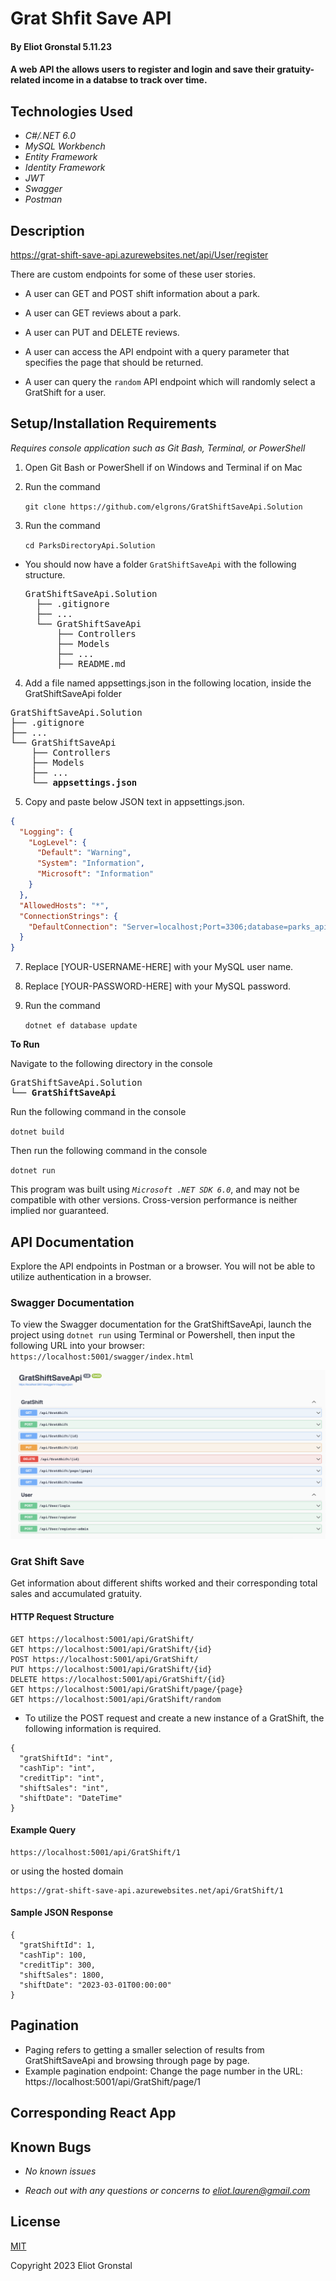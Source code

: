 # Grat Shfit Save API

#### By Eliot Gronstal 5.11.23

#### A web API the allows users to register and login and save their gratuity-related income in a databse to track over time.

## Technologies Used

- _C#/.NET 6.0_
- _MySQL Workbench_
- _Entity Framework_
- _Identity Framework_
- _JWT_
- _Swagger_
- _Postman_

## Description

https://grat-shift-save-api.azurewebsites.net/api/User/register

There are custom endpoints for some of these user stories.

- A user can GET and POST shift information about a park.

- A user can GET reviews about a park.

- A user can PUT and DELETE reviews.

- A user can access the API endpoint with a query parameter that specifies the page that should be returned.

- A user can query the `random` API endpoint which will randomly select a GratShift for a user.

## Setup/Installation Requirements

_Requires console application such as Git Bash, Terminal, or PowerShell_

1. Open Git Bash or PowerShell if on Windows and Terminal if on Mac
2. Run the command

   `git clone https://github.com/elgrons/GratShiftSaveApi.Solution`

3. Run the command

   `cd ParksDirectoryApi.Solution`

- You should now have a folder `GratShiftSaveApi` with the following structure.
    <pre>GratShiftSaveApi.Solution
    ├── .gitignore 
    ├── ... 
    └── GratShiftSaveApi
        ├── Controllers
        ├── Models
        ├── ...
        ├── README.md</pre>

4. Add a file named appsettings.json in the following location, inside the GratShiftSaveApi folder

<pre>GratShiftSaveApi.Solution
├── .gitignore 
├── ... 
└── GratShiftSaveApi
    ├── Controllers
    ├── Models
    ├── ...
    └── <strong>appsettings.json</strong></pre>

5. Copy and paste below JSON text in appsettings.json.

```json
{
  "Logging": {
    "LogLevel": {
      "Default": "Warning",
      "System": "Information",
      "Microsoft": "Information"
    }
  },
  "AllowedHosts": "*",
  "ConnectionStrings": {
    "DefaultConnection": "Server=localhost;Port=3306;database=parks_api;uid=[YOUR-USERNAME-HERE];pwd=[YOUR-PASSWORD-HERE];"
  }
}
```

7. Replace [YOUR-USERNAME-HERE] with your MySQL user name.

8. Replace [YOUR-PASSWORD-HERE] with your MySQL password.

9. Run the command

   `dotnet ef database update`

<strong>To Run</strong>

Navigate to the following directory in the console
<pre>GratShiftSaveApi.Solution
└── <strong>GratShiftSaveApi</strong></pre>

Run the following command in the console

`dotnet build`

Then run the following command in the console

`dotnet run`

This program was built using _`Microsoft .NET SDK 6.0`_, and may not be compatible with other versions. Cross-version performance is neither implied nor guaranteed.

## API Documentation

Explore the API endpoints in Postman or a browser. You will not be able to utilize authentication in a browser.

### Swagger Documentation

To view the Swagger documentation for the GratShiftSaveApi, launch the project using `dotnet run` using Terminal or Powershell, then input the following URL into your browser: `https://localhost:5001/swagger/index.html`

![swaggerendpoints](GratShiftSaveApi/wwwroot/img/SwaggerEndpoints.png)

### Grat Shift Save

Get information about different shifts worked and their corresponding total sales and accumulated gratuity.

#### HTTP Request Structure

```
GET https://localhost:5001/api/GratShift/
GET https://localhost:5001/api/GratShift/{id}
POST https://localhost:5001/api/GratShift/
PUT https://localhost:5001/api/GratShift/{id}
DELETE https://localhost:5001/api/GratShift/{id}
GET https://localhost:5001/api/GratShift/page/{page}
GET https://localhost:5001/api/GratShift/random
```

- To utilize the POST request and create a new instance of a GratShift, the following information is required.

```
{
  "gratShiftId": "int",
  "cashTip": "int",
  "creditTip": "int",
  "shiftSales": "int",
  "shiftDate": "DateTime"
}
```

#### Example Query

```
https://localhost:5001/api/GratShift/1
```

or using the hosted domain

```
https://grat-shift-save-api.azurewebsites.net/api/GratShift/1
```

#### Sample JSON Response

```
{
  "gratShiftId": 1,
  "cashTip": 100,
  "creditTip": 300,
  "shiftSales": 1800,
  "shiftDate": "2023-03-01T00:00:00"
}
```

## Pagination

- Paging refers to getting a smaller selection of results from GratShiftSaveApi and browsing through page by page.
- Example pagination endpoint: Change the page number in the URL: https://localhost:5001/api/GratShift/page/1

## Corresponding React App

<!-- A work-in-progress corresponding React app can be found at [https://github.com/elgrons/ParksDirectoryClient.Solution](https://github.com/elgrons/ParksDirectoryClient.Solution) -->

## Known Bugs

- _No known issues_

- _Reach out with any questions or concerns to [eliot.lauren@gmail.com](eliot.lauren@gmail.com)_

## License

[MIT](/LICENSE)

Copyright 2023 Eliot Gronstal
